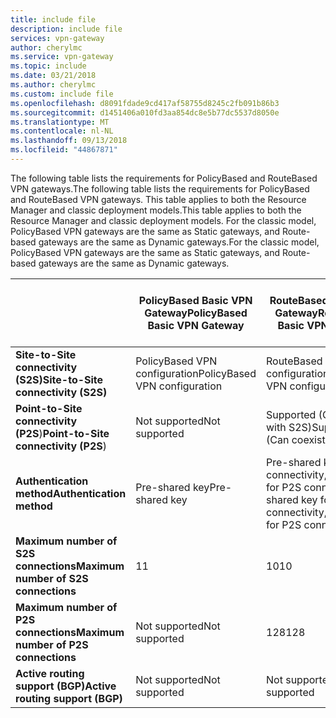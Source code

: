 ```yaml
---
title: include file
description: include file
services: vpn-gateway
author: cherylmc
ms.service: vpn-gateway
ms.topic: include
ms.date: 03/21/2018
ms.author: cherylmc
ms.custom: include file
ms.openlocfilehash: d8091fdade9cd417af58755d8245c2fb091b86b3
ms.sourcegitcommit: d1451406a010fd3aa854dc8e5b77dc5537d8050e
ms.translationtype: MT
ms.contentlocale: nl-NL
ms.lasthandoff: 09/13/2018
ms.locfileid: "44867871"
---
```

<span data-ttu-id="9a35f-103">The following table lists the requirements for PolicyBased and RouteBased VPN gateways.</span><span class="sxs-lookup"><span data-stu-id="9a35f-103">The following table lists the requirements for PolicyBased and RouteBased VPN gateways.</span></span> <span data-ttu-id="9a35f-104">This table applies to both the Resource Manager and classic deployment models.</span><span class="sxs-lookup"><span data-stu-id="9a35f-104">This table applies to both the Resource Manager and classic deployment models.</span></span> <span data-ttu-id="9a35f-105">For the classic model, PolicyBased VPN gateways are the same as Static gateways, and Route-based gateways are the same as Dynamic gateways.</span><span class="sxs-lookup"><span data-stu-id="9a35f-105">For the classic model, PolicyBased VPN gateways are the same as Static gateways, and Route-based gateways are the same as Dynamic gateways.</span></span>

|  | <span data-ttu-id="9a35f-106">**PolicyBased Basic VPN Gateway**</span><span class="sxs-lookup"><span data-stu-id="9a35f-106">**PolicyBased Basic VPN Gateway**</span></span> | <span data-ttu-id="9a35f-107">**RouteBased Basic VPN Gateway**</span><span class="sxs-lookup"><span data-stu-id="9a35f-107">**RouteBased Basic VPN Gateway**</span></span> | <span data-ttu-id="9a35f-108">**RouteBased Standard VPN Gateway**</span><span class="sxs-lookup"><span data-stu-id="9a35f-108">**RouteBased Standard VPN Gateway**</span></span> | <span data-ttu-id="9a35f-109">**RouteBased High Performance VPN Gateway**</span><span class="sxs-lookup"><span data-stu-id="9a35f-109">**RouteBased High Performance VPN Gateway**</span></span> |
| --- | --- | --- | --- | --- |
| <span data-ttu-id="9a35f-110">**Site-to-Site connectivity   (S2S)**</span><span class="sxs-lookup"><span data-stu-id="9a35f-110">**Site-to-Site connectivity   (S2S)**</span></span> |<span data-ttu-id="9a35f-111">PolicyBased VPN configuration</span><span class="sxs-lookup"><span data-stu-id="9a35f-111">PolicyBased VPN configuration</span></span> |<span data-ttu-id="9a35f-112">RouteBased VPN configuration</span><span class="sxs-lookup"><span data-stu-id="9a35f-112">RouteBased VPN configuration</span></span> |<span data-ttu-id="9a35f-113">RouteBased VPN configuration</span><span class="sxs-lookup"><span data-stu-id="9a35f-113">RouteBased VPN configuration</span></span> |<span data-ttu-id="9a35f-114">RouteBased VPN configuration</span><span class="sxs-lookup"><span data-stu-id="9a35f-114">RouteBased VPN configuration</span></span> |
| <span data-ttu-id="9a35f-115">**Point-to-Site connectivity (P2S**)</span><span class="sxs-lookup"><span data-stu-id="9a35f-115">**Point-to-Site connectivity (P2S**)</span></span> |<span data-ttu-id="9a35f-116">Not supported</span><span class="sxs-lookup"><span data-stu-id="9a35f-116">Not supported</span></span> |<span data-ttu-id="9a35f-117">Supported (Can coexist with S2S)</span><span class="sxs-lookup"><span data-stu-id="9a35f-117">Supported (Can coexist with S2S)</span></span> |<span data-ttu-id="9a35f-118">Supported (Can coexist with S2S)</span><span class="sxs-lookup"><span data-stu-id="9a35f-118">Supported (Can coexist with S2S)</span></span> |<span data-ttu-id="9a35f-119">Supported (Can coexist with S2S)</span><span class="sxs-lookup"><span data-stu-id="9a35f-119">Supported (Can coexist with S2S)</span></span> |
| <span data-ttu-id="9a35f-120">**Authentication method**</span><span class="sxs-lookup"><span data-stu-id="9a35f-120">**Authentication method**</span></span> |<span data-ttu-id="9a35f-121">Pre-shared key</span><span class="sxs-lookup"><span data-stu-id="9a35f-121">Pre-shared key</span></span> |<span data-ttu-id="9a35f-122">Pre-shared key for S2S connectivity, Certificates for P2S connectivity</span><span class="sxs-lookup"><span data-stu-id="9a35f-122">Pre-shared key for S2S connectivity, Certificates for P2S connectivity</span></span> |<span data-ttu-id="9a35f-123">Pre-shared key for S2S connectivity, Certificates for P2S connectivity</span><span class="sxs-lookup"><span data-stu-id="9a35f-123">Pre-shared key for S2S connectivity, Certificates for P2S connectivity</span></span> |<span data-ttu-id="9a35f-124">Pre-shared key for S2S connectivity, Certificates for P2S connectivity</span><span class="sxs-lookup"><span data-stu-id="9a35f-124">Pre-shared key for S2S connectivity, Certificates for P2S connectivity</span></span> |
| <span data-ttu-id="9a35f-125">**Maximum number of S2S connections**</span><span class="sxs-lookup"><span data-stu-id="9a35f-125">**Maximum number of S2S connections**</span></span> |<span data-ttu-id="9a35f-126">1</span><span class="sxs-lookup"><span data-stu-id="9a35f-126">1</span></span> |<span data-ttu-id="9a35f-127">10</span><span class="sxs-lookup"><span data-stu-id="9a35f-127">10</span></span> |<span data-ttu-id="9a35f-128">10</span><span class="sxs-lookup"><span data-stu-id="9a35f-128">10</span></span> |<span data-ttu-id="9a35f-129">30</span><span class="sxs-lookup"><span data-stu-id="9a35f-129">30</span></span> |
| <span data-ttu-id="9a35f-130">**Maximum number of P2S connections**</span><span class="sxs-lookup"><span data-stu-id="9a35f-130">**Maximum number of P2S connections**</span></span> |<span data-ttu-id="9a35f-131">Not supported</span><span class="sxs-lookup"><span data-stu-id="9a35f-131">Not supported</span></span> |<span data-ttu-id="9a35f-132">128</span><span class="sxs-lookup"><span data-stu-id="9a35f-132">128</span></span> |<span data-ttu-id="9a35f-133">128</span><span class="sxs-lookup"><span data-stu-id="9a35f-133">128</span></span> |<span data-ttu-id="9a35f-134">128</span><span class="sxs-lookup"><span data-stu-id="9a35f-134">128</span></span> |
| <span data-ttu-id="9a35f-135">**Active routing support (BGP)**</span><span class="sxs-lookup"><span data-stu-id="9a35f-135">**Active routing support (BGP)**</span></span> |<span data-ttu-id="9a35f-136">Not supported</span><span class="sxs-lookup"><span data-stu-id="9a35f-136">Not supported</span></span> |<span data-ttu-id="9a35f-137">Not supported</span><span class="sxs-lookup"><span data-stu-id="9a35f-137">Not supported</span></span> |<span data-ttu-id="9a35f-138">Supported</span><span class="sxs-lookup"><span data-stu-id="9a35f-138">Supported</span></span> |<span data-ttu-id="9a35f-139">Supported</span><span class="sxs-lookup"><span data-stu-id="9a35f-139">Supported</span></span> |
